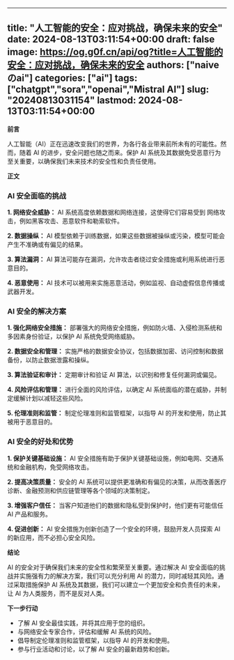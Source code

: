 
---
title: "人工智能的安全：应对挑战，确保未来的安全"
date: 2024-08-13T03:11:54+00:00
draft: false
image: https://og.g0f.cn/api/og?title=人工智能的安全：应对挑战，确保未来的安全
authors: ["naiveのai"]
categories: ["ai"]
tags: ["chatgpt","sora","openai","Mistral AI"]
slug: "20240813031154"
lastmod: 2024-08-13T03:11:54+00:00
---
**前言**

人工智能（AI）正在迅速改变我们的世界，为各行各业带来前所未有的可能性。然而，随着 AI 的进步，安全问题也随之而来。保护 AI 系统及其数据免受恶意行为至关重要，以确保我们未来技术的安全性和负责任使用。

**正文**

### AI 安全面临的挑战

**1. 网络安全威胁：**
AI 系统高度依赖数据和网络连接，这使得它们容易受到 网络攻击，例如黑客攻击、恶意软件和勒索软件。

**2. 数据操纵：**
AI 模型依赖于训练数据，如果这些数据被操纵或污染，模型可能会产生不准确或有偏见的结果。

**3. 算法漏洞：**
AI 算法可能存在漏洞，允许攻击者绕过安全措施或利用系统进行恶意目的。

**4. 恶意使用：**
AI 技术可以被用来实施恶意活动，例如监视、自动虚假信息传播或武器开发。

### AI 安全的解决方案

**1. 强化网络安全措施：**
部署强大的网络安全措施，例如防火墙、入侵检测系统和多因素身份验证，以保护 AI 系统免受网络威胁。

**2. 数据安全和管理：**
实施严格的数据安全协议，包括数据加密、访问控制和数据备份，以防止数据泄露和操纵。

**3. 算法验证和审计：**
定期审计和验证 AI 算法，以识别和修复任何漏洞或偏见。

**4. 风险评估和管理：**
进行全面的风险评估，以确定 AI 系统面临的潜在威胁，并制定缓解计划以减轻这些风险。

**5. 伦理准则和监管：**
制定伦理准则和监管框架，以指导 AI 的开发和使用，防止其被用于恶意目的。

### AI 安全的好处和优势

**1. 保护关键基础设施：**
AI 安全措施有助于保护关键基础设施，例如电网、交通系统和金融机构，免受网络攻击。

**2. 提高决策质量：**
安全的 AI 系统可以提供更准确和有偏见的决策，从而改善医疗诊断、金融预测和供应链管理等各个领域的决策制定。

**3. 增强客户信任：**
当客户知道他们的数据和隐私受到保护时，他们更有可能信任 AI 产品和服务。

**4. 促进创新：**
AI 安全措施为创新创造了一个安全的环境，鼓励开发人员探索 AI 的新应用，而不必担心安全风险。

**结论**

AI 的安全对于确保我们未来的安全性和繁荣至关重要。通过解决 AI 安全面临的挑战并实施强有力的解决方案，我们可以充分利用 AI 的潜力，同时减轻其风险。通过采取措施保护 AI 系统及其数据，我们可以建立一个更加安全和负责任的未来，让 AI 为人类服务，而不是反对人类。

**下一步行动**

* 了解 AI 安全最佳实践，并将其应用于您的组织。
* 与网络安全专家合作，评估和缓解 AI 系统的风险。
* 倡导制定伦理准则和监管框架，以指导 AI 的开发和使用。
* 参与行业活动和讨论，以了解 AI 安全的最新趋势和创新。